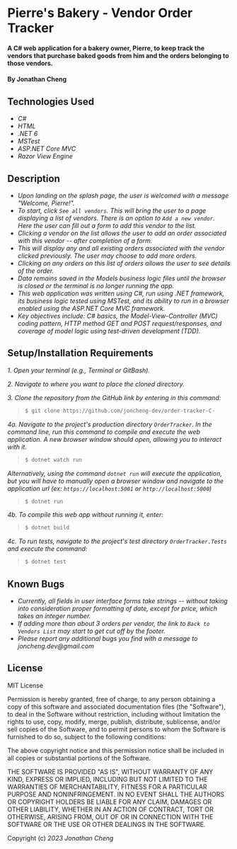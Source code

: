 # Pierre's Bakery - Vendor Order Tracker

#### A C# web application for a bakery owner, Pierre, to keep track the vendors that purchase baked goods from him and the orders belonging to those vendors.

#### By Jonathan Cheng

## Technologies Used

- _C#_
- _HTML_
- _.NET 6_
- _MSTest_
- _ASP.NET Core MVC_
- _Razor View Engine_

## Description

- _Upon landing on the splash page, the user is welcomed with a message "Welcome, Pierre!"._
- _To start, click `See all vendors`. This will bring the user to a page displaying a list of vendors. There is an option to `Add a new vendor`. Here the user can fill out a form to add this vendor to the list._
- _Clicking a vendor on the list allows the user to add an order associated with this vendor -- after completion of a form._
- _This will display any and all existing orders associated with the vendor clicked previously. The user may choose to add more orders._
- _Clicking on any orders on this list of orders allows the user to see details of the order._
- _Data remains saved in the Models business logic files until the browser is closed or the terminal is no longer running the app._
- _This web application was written using C#, run using .NET framework, its business logic tested using MSTest, and its ability to run in a browser enabled using the ASP.NET Core MVC framework._
- _Key objectives include: C# basics, the Model-View-Controller (MVC) coding pattern, HTTP method GET and POST request/responses, and coverage of model logic using test-driven development (TDD)._

## Setup/Installation Requirements

_1. Open your terminal (e.g., Terminal or GitBash)._

_2. Navigate to where you want to place the cloned directory._

_3. Clone the repository from the GitHub link by entering in this command:_

> ```bash
> $ git clone https://github.com/joncheng-dev/order-tracker-C-
> ```

_4a. Navigate to the project's production directory `OrderTracker`. In the command line, run this command to compile and execute the web application. A new browser window should open, allowing you to interact with it._

> ```bash
> $ dotnet watch run
> ```

_Alternatively, using the command `dotnet run` will execute the application, but you will have to manually open a browser window and navigate to the application url (ex: `https://localhost:5001` or `http://localhost:5000`)_

> ```bash
> $ dotnet run
> ```

_4b. To compile this web app without running it, enter:_

> ```bash
> $ dotnet build
> ```

_4c. To run tests, navigate to the project's test directory `OrderTracker.Tests` and execute the command:_

> ```bash
> $ dotnet test
> ```

## Known Bugs

- _Currently, all fields in user interface forms take strings -- without taking into consideration proper formatting of date, except for price, which takes an integer number._
- _If adding more than about 3 orders per vendor, the link to `Back to Vendors List` may start to get cut off by the footer._
- _Please report any additional bugs you find with a message to joncheng.dev@gmail.com_

## License

MIT License

Permission is hereby granted, free of charge, to any person obtaining a copy of this software and associated documentation files (the "Software"), to deal in the Software without restriction, including without limitation the rights to use, copy, modify, merge, publish, distribute, sublicense, and/or sell copies of the Software, and to permit persons to whom the Software is furnished to do so, subject to the following conditions:

The above copyright notice and this permission notice shall be included in all copies or substantial portions of the Software.

THE SOFTWARE IS PROVIDED "AS IS", WITHOUT WARRANTY OF ANY KIND, EXPRESS OR IMPLIED, INCLUDING BUT NOT LIMITED TO THE WARRANTIES OF MERCHANTABILITY, FITNESS FOR A PARTICULAR PURPOSE AND NONINFRINGEMENT. IN NO EVENT SHALL THE AUTHORS OR COPYRIGHT HOLDERS BE LIABLE FOR ANY CLAIM, DAMAGES OR OTHER LIABILITY, WHETHER IN AN ACTION OF CONTRACT, TORT OR OTHERWISE, ARISING FROM, OUT OF OR IN CONNECTION WITH THE SOFTWARE OR THE USE OR OTHER DEALINGS IN THE SOFTWARE.

Copyright (c) _2023_ _Jonathan Cheng_
